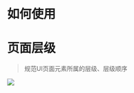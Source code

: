 # 如何使用
> 

# 页面层级
> 规范UI页面元素所属的层级、层级顺序

<img src="https://ohc0dpsgs.qnssl.com/lego/images/layer.png"/>
